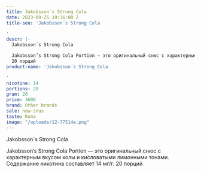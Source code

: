 ```yaml
---
title: Jakobsson´s Strong Cola
date: 2023-09-25 19:36:00 Z
title-seo: 'Jakobsson´s Strong Cola

'
descr: |-
  Jakobsson´s Strong Cola

  Jakobsson’s Strong Cola Portion — это оригинальный снюс с характерным вкусом колы и кисловатыми лимонными тонами. Содержание никотина составляет 14 мг/г.
  20 порций
product-name: 'Jakobsson´s Strong Cola

'
nicotine: 14
portions: 20
gram: 20
price: 3600
brand: Other brands
sale: new-snus
taste: Кола
image: "/uploads/12-77514e.png"
---
```


Jakobsson´s Strong Cola

Jakobsson’s Strong Cola Portion — это оригинальный снюс с характерным вкусом колы и кисловатыми лимонными тонами. Содержание никотина составляет 14 мг/г.
20 порций